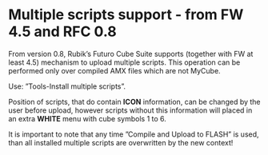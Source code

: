 # Multiple scripts support - from FW 4.5 and RFC 0.8

From version 0.8, Rubik’s Futuro Cube Suite supports \(together with FW at least 4.5\) mechanism to upload multiple scripts. This operation can be performed only over compiled AMX files which are not MyCube. 

Use: ”Tools-Install multiple scripts”. 

Position of scripts, that do contain **ICON** information, can be changed by the user before upload, however scripts without this information will placed in an extra **WHITE** menu with cube symbols 1 to 6.

It is important to note that any time ”Compile and Upload to FLASH” is used, than all installed multiple scripts are overwritten by the new context!

